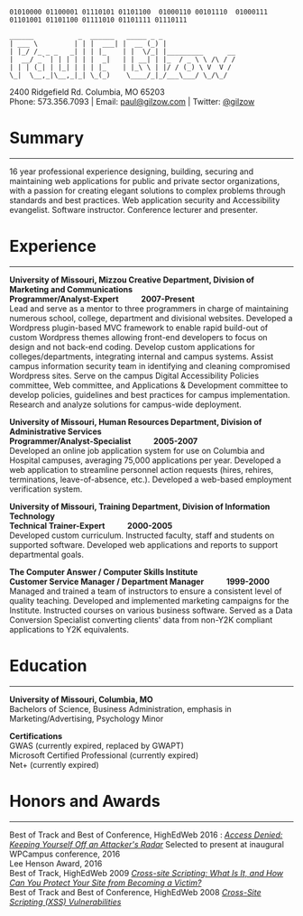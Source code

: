 ```
01010000 01100001 01110101 01101100  01000110 00101110  01000111 01101001 01101100 01111010 01101111 01110111
```

```
______           _  ______   _____ _ _                  
| ___ \         | | |  ___| |  __ (_) |                 
| |_/ /_ _ _   _| | | |_    | |  \/_| |_________      __
|  __/ _` | | | | | |  _|   | | __| | |_  / _ \ \ /\ / /
| | | (_| | |_| | | | |_    | |_\ \ | |/ / (_) \ V  V / 
\_|  \__,_|\__,_|_| \_(_)    \____/_|_/___\___/ \_/\_/  

```
2400 Ridgefield Rd. Columbia, MO 65203  
Phone: 573.356.7093 | Email: paul@gilzow.com | Twitter: [@gilzow](https://twitter.com/gilzow)

# Summary
---
16 year professional experience designing, building, securing and maintaining web applications for public and private sector organizations, with a passion for creating elegant solutions to complex problems through standards and best practices.  Web application security and Accessibility evangelist. Software instructor. Conference lecturer and presenter.

# Experience
---
**University of Missouri, Mizzou Creative Department, Division of Marketing and Communications  
Programmer/Analyst-Expert&nbsp;&nbsp;&nbsp;&nbsp;&nbsp;&nbsp;&nbsp;&nbsp;&nbsp;&nbsp;&nbsp;&nbsp;2007-Present**  
Lead and serve as a mentor to three programmers in charge of maintaining numerous school, college, department and divisional websites.  Developed a Wordpress plugin-based MVC framework to enable rapid build-out of custom Wordpress themes allowing front-end developers to focus on design and not back-end coding. Develop custom applications for colleges/departments, integrating internal and campus systems.  Assist campus information security team in identifying and cleaning compromised Wordpress sites.  Serve on the campus Digital Accessibility Policies committee, Web committee, and Applications & Development committee to develop policies, guidelines and best practices for campus implementation. Research and analyze solutions for campus-wide deployment.

**University of Missouri, Human Resources Department, Division of Administrative Services  
Programmer/Analyst-Specialist&nbsp;&nbsp;&nbsp;&nbsp;&nbsp;&nbsp;&nbsp;&nbsp;&nbsp;&nbsp;&nbsp;&nbsp;2005-2007**  
Developed an online job application system for use on Columbia and Hospital campuses, averaging 75,000 applications per year. Developed a web application to streamline personnel action requests (hires, rehires, terminations, leave-of-absence, etc.). Developed a web-based employment verification system. 

**University of Missouri, Training Department, Division of Information Technology  
Technical Trainer-Expert&nbsp;&nbsp;&nbsp;&nbsp;&nbsp;&nbsp;&nbsp;&nbsp;&nbsp;&nbsp;&nbsp;&nbsp;2000-2005**  
Developed custom curriculum. Instructed faculty, staff and students on supported software. Developed web applications and reports to support departmental goals.  

**The Computer Answer / Computer Skills Institute  
Customer Service Manager / Department Manager&nbsp;&nbsp;&nbsp;&nbsp;&nbsp;&nbsp;&nbsp;&nbsp;&nbsp;&nbsp;&nbsp;&nbsp;1999-2000**  
Managed and trained a team of instructors to ensure a consistent level of quality teaching. Developed and implemented marketing campaigns for the Institute. Instructed courses on various business software. Served as a Data Conversion Specialist converting clients' data from non-Y2K compliant applications to Y2K equivalents.

# Education
---
**University of Missouri, Columbia, MO**  
Bachelors of Science, Business Administration, emphasis in Marketing/Advertising, Psychology Minor

**Certifications**  
GWAS (currently expired, replaced by GWAPT)  
Microsoft Certified Professional (currently expired)  
Net+ (currently expired) 

# Honors and Awards
---
Best of Track and Best of Conference, HighEdWeb 2016 : [_Access Denied: Keeping Yourself Off an Attacker's Radar_](../access-denied/) 
Selected to present at inaugural WPCampus conference, 2016  
Lee Henson Award, 2016  
Best of Track, HighEdWeb 2009 [_Cross-site Scripting: What Is It, and How Can You Protect Your Site from Becoming a Victim?_](https://prezi.com/yfvaquiauf2p/cross-site-scripting-xss-vulnerabilities/)   
Best of Track and Best of Conference, HighEdWeb 2008 [_Cross-Site Scripting (XSS) Vulnerabilities_](http://2008.highedweb.org/presentations/TPR3.pptx) 
